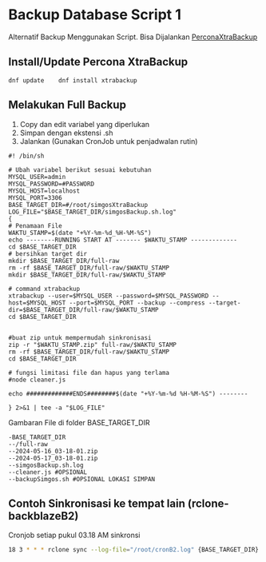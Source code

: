 # Backup Database Script 1

Alternatif Backup Menggunakan Script. Bisa Dijalankan
[PerconaXtraBackup](https://docs.percona.com/percona-xtrabackup/8.0/)

## Install/Update Percona XtraBackup

    dnf update    dnf install xtrabackup

## Melakukan Full Backup

1. Copy dan edit variabel yang diperlukan
2. Simpan dengan ekstensi .sh
3. Jalankan (Gunakan CronJob untuk penjadwalan rutin)

```shell
#! /bin/sh

# Ubah variabel berikut sesuai kebutuhan
MYSQL_USER=admin
MYSQL_PASSWORD=#PASSWORD
MYSQL_HOST=localhost
MYSQL_PORT=3306
BASE_TARGET_DIR=#/root/simgosXtraBackup
LOG_FILE="$BASE_TARGET_DIR/simgosBackup.sh.log"
{
# Penamaan File
WAKTU_STAMP=$(date "+%Y-%m-%d_%H-%M-%S")
echo --------RUNNING START AT ------- $WAKTU_STAMP -------------
cd $BASE_TARGET_DIR
# bersihkan target dir
mkdir $BASE_TARGET_DIR/full-raw
rm -rf $BASE_TARGET_DIR/full-raw/$WAKTU_STAMP
mkdir $BASE_TARGET_DIR/full-raw/$WAKTU_STAMP

# command xtrabackup
xtrabackup --user=$MYSQL_USER --password=$MYSQL_PASSWORD --host=$MYSQL_HOST --port=$MYSQL_PORT --backup --compress --target-dir=$BASE_TARGET_DIR/full-raw/$WAKTU_STAMP
cd $BASE_TARGET_DIR


#buat zip untuk mempermudah sinkronisasi
zip -r "$WAKTU_STAMP.zip" full-raw/$WAKTU_STAMP
rm -rf $BASE_TARGET_DIR/full-raw/$WAKTU_STAMP
cd $BASE_TARGET_DIR

# fungsi limitasi file dan hapus yang terlama
#node cleaner.js

echo #############ENDS########$(date "+%Y-%m-%d %H-%M-%S") --------

} 2>&1 | tee -a "$LOG_FILE"

```

Gambaran File di folder BASE_TARGET_DIR

```
-BASE_TARGET_DIR
--/full-raw
--2024-05-16_03-18-01.zip
--2024-05-17_03-18-01.zip
--simgosBackup.sh.log
--cleaner.js #OPSIONAL
--backupSimgos.sh #OPSIONAL LOKASI SIMPAN
```

## Contoh Sinkronisasi ke tempat lain (rclone-backblazeB2)

Cronjob setiap pukul 03.18 AM sinkronsi

```bash
18 3 * * * rclone sync --log-file="/root/cronB2.log" {BASE_TARGET_DIR} {NAMA_RCLONE_INSTANCE}:/{NAMA_BUCKET}
```
